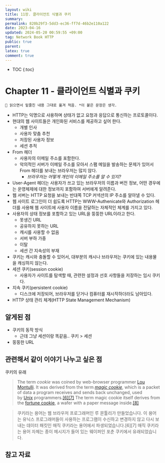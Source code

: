 ```yaml
---
layout: wiki
title: 11장. 클라이언트 식별과 쿠키
summary: 
permalink: 820b29f3-5dd3-ec36-ff7d-46b2e110a122
date: 2023-04-16
updated: 2024-05-20 00:59:55 +09:00
tag: Network Book HTTP
public: true
parent: 
latex: true
comment: true
---
```


* TOC
{:toc}

# Chapter 11 - 클라이언트 식별과 쿠키

```
📌 읽으면서 밑줄친 내용 그대로 옮겨 적음. *이 붙은 문장은 생각.
```

- HTTP는 익명으로 사용하며 상태가 없고 요청과 응답으로 통신하는 프로토콜이다.
- 현대의 웹 사이트들은 개인화된 서비스를 제공하고 싶어 한다.
	- 개별 인사
	- 사용자 맞춤 추천
	- 저장된 사용자 정보
	- 세션 추적
- From 헤더
	- 사용자의 이메일 주소를 포함한다.
	- 악의적인 서버가 이메일 주소를 모아서 스팸 메일을 발송하는 문제가 있어서 From 헤더를 보내는 브라우저는 많지 않다.
		- *브라우저는 어떻게 개인의 이메일 주소를 알 수 있지?*
- User-Agent 헤더는 사용자가 쓰고 있는 브라우저의 이름과 버전 정보, 어떤 경우에는 운영체제에 대한 정보까지 포함하여 서버에게 알려준다.
- 웹 서버는 HTTP 요청을 보내는 반대쪽 TCP 커넥션의 IP 주소를 알아낼 수 있다.
- 웹 사이트 로그인이 더 쉽도록 HTTP는 WWW-Authenicate와 Authorization 헤더를 사용해 웹 사이트에 사용자 이름을 전달하는 자체적인 체계를 가지고 있다.
- 사용자의 상태 정보를 포함하고 있는 URL을 뚱뚱한 URL이라고 한다.
	- 못생긴 URL
	- 공유하지 못하는 URL
	- 캐시를 사용할 수 없음
	- 서버 부하 가중
	- 이탈
	- 세션 간 지속성의 부재
- 쿠키는 캐시와 충돌할 수 있어서, 대부분의 캐시나 브라우저는 쿠키에 있는 내용물을 캐싱하지 않는다.
- 세션 쿠키(session cookie)
	- 사용자가 사이트를 탐색할 때, 관련한 설정과 선호 사항들을 저장하는 임시 쿠키다.
- 지속 쿠키(persistent cookie)
	- 디스크에 저장되어, 브라우저를 닫거나 컴퓨터를 재시작하더라도 남아있다.
- HTTP 상태 관리 체계(HTTP State Management Mechanism)

## 알게된 점

- 쿠키의 동작 방식
	- 근데 그냥 세션이랑 똑같음.. 쿠키 > 세션
- 뚱뚱한 URL

## 관련해서 같이 이야기 나누고 싶은 점

쿠키의 유래

> The term _cookie_ was coined by web-browser programmer [Lou Montulli](https://en.wikipedia.org/wiki/Lou_Montulli "Lou Montulli"). It was derived from the term _[magic cookie](https://en.wikipedia.org/wiki/Magic_cookie "Magic cookie")_, which is a packet of data a program receives and sends back unchanged, used by [Unix](https://en.wikipedia.org/wiki/Unix "Unix") programmers.[[6]](https://en.wikipedia.org/wiki/HTTP_cookie#cite_note-wdi6I-6)[[7]](https://en.wikipedia.org/wiki/HTTP_cookie#cite_note-xVtjM-7) The term magic cookie itself derives from the [fortune cookie](https://en.wikipedia.org/wiki/Fortune_cookie "Fortune cookie"), a wafer with a paper message inside.[[8]](https://en.wikipedia.org/wiki/HTTP_cookie#cite_note-8)

> 쿠키라는 용어는 웹 브라우저 프로그래머인 루 몬툴리가 만들었습니다. 이 용어는 유닉스 프로그래머들이 사용하는 프로그램이 수신하고 변경하지 않고 다시 보내는 데이터 패킷인 매직 쿠키라는 용어에서 파생되었습니다.[6][7] 매직 쿠키라는 용어 자체는 종이 메시지가 들어 있는 웨이퍼인 포춘 쿠키에서 유래되었습니다.

## 참고 자료

